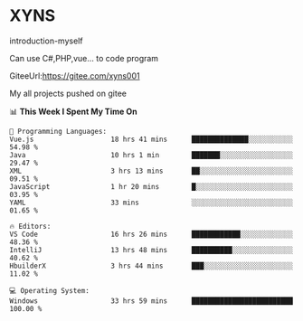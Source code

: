 # XYNS
introduction-myself

Can use C#,PHP,vue... to code program

GiteeUrl:https://gitee.com/xyns001

My all projects pushed on gitee

<!--START_SECTION:waka-->
📊 **This Week I Spent My Time On** 

```text
💬 Programming Languages: 
Vue.js                   18 hrs 41 mins      ██████████████░░░░░░░░░░░   54.98 % 
Java                     10 hrs 1 min        ███████░░░░░░░░░░░░░░░░░░   29.47 % 
XML                      3 hrs 13 mins       ██░░░░░░░░░░░░░░░░░░░░░░░   09.51 % 
JavaScript               1 hr 20 mins        █░░░░░░░░░░░░░░░░░░░░░░░░   03.95 % 
YAML                     33 mins             ░░░░░░░░░░░░░░░░░░░░░░░░░   01.65 % 

🔥 Editors: 
VS Code                  16 hrs 26 mins      ████████████░░░░░░░░░░░░░   48.36 % 
IntelliJ                 13 hrs 48 mins      ██████████░░░░░░░░░░░░░░░   40.62 % 
HbuilderX                3 hrs 44 mins       ███░░░░░░░░░░░░░░░░░░░░░░   11.02 % 

💻 Operating System: 
Windows                  33 hrs 59 mins      █████████████████████████   100.00 % 
```


<!--END_SECTION:waka-->
